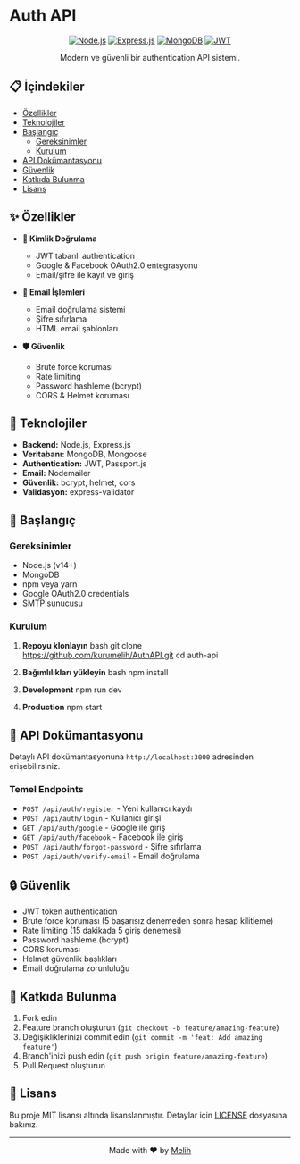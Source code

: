 # Auth API

<div align="center">

[![Node.js](https://img.shields.io/badge/Node.js-43853D?style=for-the-badge&logo=node.js&logoColor=white)](https://nodejs.org/)
[![Express.js](https://img.shields.io/badge/Express.js-404D59?style=for-the-badge)](https://expressjs.com/)
[![MongoDB](https://img.shields.io/badge/MongoDB-4EA94B?style=for-the-badge&logo=mongodb&logoColor=white)](https://www.mongodb.com/)
[![JWT](https://img.shields.io/badge/JWT-000000?style=for-the-badge&logo=JSON%20web%20tokens&logoColor=white)](https://jwt.io/)

Modern ve güvenli bir authentication API sistemi.

</div>

## 📋 İçindekiler

- [Özellikler](#-özellikler)
- [Teknolojiler](#-teknolojiler)
- [Başlangıç](#-başlangıç)
  - [Gereksinimler](#gereksinimler)
  - [Kurulum](#kurulum)
- [API Dokümantasyonu](#-api-dokümantasyonu)
- [Güvenlik](#-güvenlik)
- [Katkıda Bulunma](#-katkıda-bulunma)
- [Lisans](#-lisans)

## ✨ Özellikler

- **🔐 Kimlik Doğrulama**
  - JWT tabanlı authentication
  - Google & Facebook OAuth2.0 entegrasyonu
  - Email/şifre ile kayıt ve giriş

- **📧 Email İşlemleri**
  - Email doğrulama sistemi
  - Şifre sıfırlama
  - HTML email şablonları

- **🛡️ Güvenlik**
  - Brute force koruması
  - Rate limiting
  - Password hashleme (bcrypt)
  - CORS & Helmet koruması

## 🚀 Teknolojiler

- **Backend:** Node.js, Express.js
- **Veritabanı:** MongoDB, Mongoose
- **Authentication:** JWT, Passport.js
- **Email:** Nodemailer
- **Güvenlik:** bcrypt, helmet, cors
- **Validasyon:** express-validator

## 🏁 Başlangıç

### Gereksinimler

- Node.js (v14+)
- MongoDB
- npm veya yarn
- Google OAuth2.0 credentials
- SMTP sunucusu

### Kurulum

1. **Repoyu klonlayın**
bash
git clone https://github.com/kurumelih/AuthAPI.git
cd auth-api

2. **Bağımlılıkları yükleyin**
bash
npm install

3. **Development**
npm run dev

4. **Production**
npm start

## 📖 API Dokümantasyonu

Detaylı API dokümantasyonuna `http://localhost:3000` adresinden erişebilirsiniz.

### Temel Endpoints

- `POST /api/auth/register` - Yeni kullanıcı kaydı
- `POST /api/auth/login` - Kullanıcı girişi
- `GET /api/auth/google` - Google ile giriş
- `GET /api/auth/facebook` - Facebook ile giriş
- `POST /api/auth/forgot-password` - Şifre sıfırlama
- `POST /api/auth/verify-email` - Email doğrulama

## 🔒 Güvenlik

- JWT token authentication
- Brute force koruması (5 başarısız denemeden sonra hesap kilitleme)
- Rate limiting (15 dakikada 5 giriş denemesi)
- Password hashleme (bcrypt)
- CORS koruması
- Helmet güvenlik başlıkları
- Email doğrulama zorunluluğu

## 🤝 Katkıda Bulunma

1. Fork edin
2. Feature branch oluşturun (`git checkout -b feature/amazing-feature`)
3. Değişikliklerinizi commit edin (`git commit -m 'feat: Add amazing feature'`)
4. Branch'inizi push edin (`git push origin feature/amazing-feature`)
5. Pull Request oluşturun

## 📝 Lisans

Bu proje MIT lisansı altında lisanslanmıştır. Detaylar için [LICENSE](LICENSE) dosyasına bakınız.

---

<div align="center">
Made with ❤️ by <a href="https://github.com/kurumelih">Melih</a>
</div>

